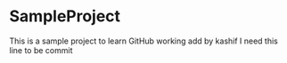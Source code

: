 # SampleProject
This is a sample project to learn GitHub working
add by kashif
I need this line to be commit
